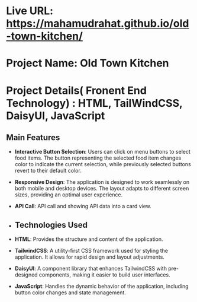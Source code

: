 # Live URL: https://mahamudrahat.github.io/old-town-kitchen/
# Project Name: Old Town Kitchen
# Project Details( Fronent End Technology) : HTML, TailWindCSS, DaisyUI, JavaScript
## Main Features

- **Interactive Button Selection**: Users can click on menu buttons to select food items. The button representing the selected food item changes color to indicate the current selection, while previously selected buttons revert to their default color.
- **Responsive Design**: The application is designed to work seamlessly on both mobile and desktop devices. The layout adapts to different screen sizes, providing an optimal user experience.
- **API Call**: API call and showing API data into a card view.

- ## Technologies Used

- **HTML**: Provides the structure and content of the application.
- **TailwindCSS**: A utility-first CSS framework used for styling the application. It allows for rapid design and layout adjustments.
- **DaisyUI**: A component library that enhances TailwindCSS with pre-designed components, making it easier to build user interfaces.
- **JavaScript**: Handles the dynamic behavior of the application, including button color changes and state management.

